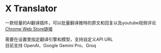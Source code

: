 # X Translator

一款轻量的AI翻译插件，可以批量翻译推特的原文和回复以及youtube视频评论   
[Chrome Web Store链接](https://chromewebstore.google.com/detail/x-translator/mefgcbgfpclipcejbilmcfbfomhdnjio)

需要在设置里指定翻译引擎和模型，支持自定义API URL   
目前支持 OpenAI、Google Gemini Pro、Groq